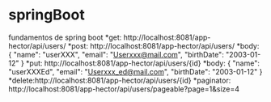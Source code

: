 # springBoot
fundamentos de spring boot
*get: http://localhost:8081/app-hector/api/users/
*post: http://localhost:8081/app-hector/api/users/
  *body: {
		"name": "userXXX",
		"email": "Userxxx@mail.com",
		"birthDate": "2003-01-12"
	}
  *put: http://localhost:8081/app-hector/api/users/{id}
   *body: {
		"name": "userXXXEd",
		"email": "Userxxx_ed@mail.com",
		"birthDate": "2003-01-12"
	}
  *delete:http://localhost:8081/app-hector/api/users/{id}
  *paginator: http://localhost:8081/app-hector/api/users/pageable?page=1&size=4
